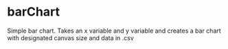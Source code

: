 barChart
========

Simple bar chart. Takes an x variable and y variable and creates a bar chart with designated canvas size and data in .csv 
